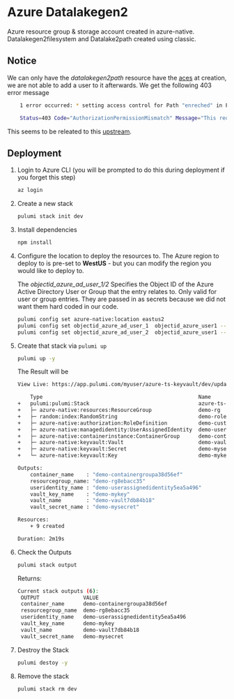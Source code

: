 # Azure Datalakegen2

Azure resource group & storage account created in azure-native.  Datalakegen2filesystem and Datalake2path created using classic.

## Notice
We can only have the *datalakegen2path* resource have the [aces](https://www.pulumi.com/docs/reference/pkg/azure/storage/datalakegen2path/#state_aces_nodejs) at creation, we are not able to add a user to it afterwards.  We get the following 403 error message
```bash
    1 error occurred: * setting access control for Path "enreched" in File System "demo-dlake.." in Storage Account "demosa..": datalakestore.Client#SetAccessControl: Failure responding to request: StatusCode=403 -- Original Error: autorest/azure: Service returned an error. 
```
```bash
    Status=403 Code="AuthorizationPermissionMismatch" Message="This request is not authorized to perform this operation using this permission."
```
This seems to be releated to this [upstream](https://github.com/hashicorp/terraform-provider-azurerm/issues/6659).

## Deployment
1. Login to Azure CLI (you will be prompted to do this during deployment if you forget this step)

    ```bash
    az login
    ```

1. Create a new stack

    ```bash
    pulumi stack init dev
    ```
1. Install dependencies
    ```bash
    npm install
    ```
1. Configure the location to deploy the resources to. The Azure region to deploy to is pre-set to **WestUS** - but you can modify the region you would like to deploy to.  

    The *objectid_azure_ad_user_1/2*  Specifies the Object ID of the Azure Active Directory User or Group that the entry relates to. Only valid for user or group entries. They are passed in as secrets because we did not want them hard coded in our code.

    ```bash
    pulumi config set azure-native:location eastus2
    pulumi config set objectid_azure_ad_user_1  objectid_azure_user1 --secret
    pulumi config set objectid_azure_ad_user_2  objectid_azure_user1 --secret
    ```

1. Create that stack via `pulumi up`
    ```bash
    pulumi up -y
    ```

    The Result will be
    ```bash
    View Live: https://app.pulumi.com/myuser/azure-ts-keyvault/dev/updates/5

        Type                                                  Name                       Status      
    +   pulumi:pulumi:Stack                                   azure-ts-keyvault-dev      created     
    +   ├─ azure-native:resources:ResourceGroup               demo-rg                    created     
    +   ├─ random:index:RandomString                          demo-roleName              created     
    +   ├─ azure-native:authorization:RoleDefinition          demo-custom-role           created     
    +   ├─ azure-native:managedidentity:UserAssignedIdentity  demo-userassignedidentity  created     
    +   ├─ azure-native:containerinstance:ContainerGroup      demo-containergroup        created     
    +   ├─ azure-native:keyvault:Vault                        demo-vault                 created     
    +   ├─ azure-native:keyvault:Secret                       demo-mysecret              created     
    +   └─ azure-native:keyvault:Key                          demo-mykey                 created     
    
    Outputs:
        container_name    : "demo-containergroupa38d56ef"
        resourcegroup_name: "demo-rg8ebacc35"
        useridentity_name : "demo-userassignedidentity5ea5a496"
        vault_key_name    : "demo-mykey"
        vault_name        : "demo-vault7db84b18"
        vault_secret_name : "demo-mysecret"

    Resources:
        + 9 created

    Duration: 2m19s
    ```


1. Check the Outputs
   ```bash
   pulumi stack output
   ```
   Returns:
   ```bash
   Current stack outputs (6):
    OUTPUT              VALUE
    container_name      demo-containergroupa38d56ef
    resourcegroup_name  demo-rg8ebacc35
    useridentity_name   demo-userassignedidentity5ea5a496
    vault_key_name      demo-mykey
    vault_name          demo-vault7db84b18
    vault_secret_name   demo-mysecret
   ```

1. Destroy the Stack
   ```bash
   pulumi destoy -y
   ```
1. Remove the stack
   ```bash
   pulumi stack rm dev
   ```
